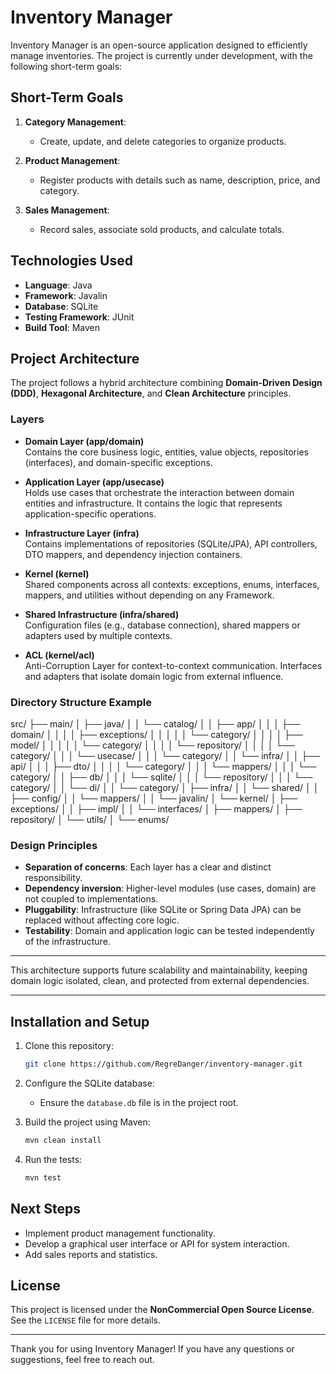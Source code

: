 # Inventory Manager

Inventory Manager is an open-source application designed to efficiently manage inventories. The project is currently under development, with the following short-term goals:

## Short-Term Goals

1. **Category Management**:
   - Create, update, and delete categories to organize products.

2. **Product Management**:
   - Register products with details such as name, description, price, and category.

3. **Sales Management**:
   - Record sales, associate sold products, and calculate totals.

## Technologies Used

- **Language**: Java
- **Framework**: Javalin
- **Database**: SQLite
- **Testing Framework**: JUnit
- **Build Tool**: Maven

## Project Architecture

The project follows a hybrid architecture combining **Domain-Driven Design (DDD)**, **Hexagonal Architecture**, and **Clean Architecture** principles.

### Layers

- **Domain Layer (app/domain)**  
  Contains the core business logic, entities, value objects, repositories (interfaces), and domain-specific exceptions.

- **Application Layer (app/usecase)**  
  Holds use cases that orchestrate the interaction between domain entities and infrastructure. It contains the logic that represents application-specific operations.

- **Infrastructure Layer (infra)**  
  Contains implementations of repositories (SQLite/JPA), API controllers, DTO mappers, and dependency injection containers.

- **Kernel (kernel)**  
  Shared components across all contexts: exceptions, enums, interfaces, mappers, and utilities without depending on any Framework.

- **Shared Infrastructure (infra/shared)**  
  Configuration files (e.g., database connection), shared mappers or adapters used by multiple contexts.

- **ACL (kernel/acl)**  
  Anti-Corruption Layer for context-to-context communication. Interfaces and adapters that isolate domain logic from external influence.

### Directory Structure Example

src/
├── main/
│   ├── java/
│   │   └── catalog/
│   │       ├── app/
│   │       │   ├── domain/
│   │       │   │   ├── exceptions/
│   │       │   │   │   └── category/
│   │       │   │   ├── model/
│   │       │   │   │   └── category/
│   │       │   │   └── repository/
│   │       │   │       └── category/
│   │       │   └── usecase/
│   │       │       └── category/
│   │       └── infra/
│   │           ├── api/
│   │           │   ├── dto/
│   │           │   │   └── category/
│   │           │   └── mappers/
│   │           │       └── category/
│   │           ├── db/
│   │           │   └── sqlite/
│   │           │       └── repository/
│   │           │           └── category/
│   │           └── di/
│   │               └── category/
│   ├── infra/
│   │   └── shared/
│   │       ├── config/
│   │       └── mappers/
│   │           └── javalin/
│   └── kernel/
│       ├── exceptions/
│       │   ├── impl/
│       │   └── interfaces/
│       ├── mappers/
│       ├── repository/
│       └── utils/
│           └── enums/

### Design Principles

- **Separation of concerns**: Each layer has a clear and distinct responsibility.
- **Dependency inversion**: Higher-level modules (use cases, domain) are not coupled to implementations.
- **Pluggability**: Infrastructure (like SQLite or Spring Data JPA) can be replaced without affecting core logic.
- **Testability**: Domain and application logic can be tested independently of the infrastructure.

---

This architecture supports future scalability and maintainability, keeping domain logic isolated, clean, and protected from external dependencies.

---

## Installation and Setup

1. Clone this repository:

   ```bash
   git clone https://github.com/RegreDanger/inventory-manager.git
   ```

2. Configure the SQLite database:
   - Ensure the `database.db` file is in the project root.

3. Build the project using Maven:

   ```bash
   mvn clean install
   ```

4. Run the tests:

   ```bash
   mvn test
   ```

## Next Steps

- Implement product management functionality.
- Develop a graphical user interface or API for system interaction.
- Add sales reports and statistics.

## License

This project is licensed under the **NonCommercial Open Source License**. See the `LICENSE` file for more details.

---

Thank you for using Inventory Manager! If you have any questions or suggestions, feel free to reach out.
